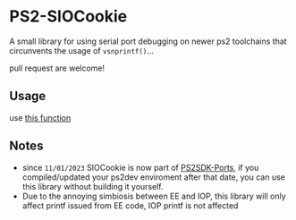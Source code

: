 # PS2-SIOCookie

A small library for using serial port debugging on newer ps2 toolchains that circunvents the usage of `vsnprintf()`...

pull request are welcome!

## Usage

use [this function](https://github.com/israpps/SIOCookie/blob/main/include/SIOCookie.h#L18)

## Notes

- since `11/01/2023` SIOCookie is now part of [PS2SDK-Ports](https://github.com/ps2dev/ps2sdk-ports), if you compiled/updated your ps2dev enviroment after that date, you can use this library without building it yourself.
- Due to the annoying simbiosis between EE and IOP, this library will only affect printf issued from EE code, IOP printf is not affected

